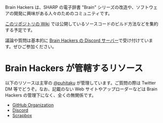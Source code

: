 Brain Hackers は、SHARP の電子辞書 "Brain" シリーズの改造や、ソフトウェアの開発に興味がある人々のためのコミュニティです。

[このリポジトリの Wiki](https://github.com/brain-hackers/README/wiki) では公開しているソースコードのビルド方法などを集約する予定です。

議論や質問は基本的に [Brain Hackers の Discord サーバー](https://discord.gg/UD8qHhs)で受け付けています。ぜひご参加ください。


# Brain Hackers が管轄するリソース

以下のリソースは主宰の [@puhitaku](https://twitter.com/puhitaku) が管理しています。ご質問の際は Twitter DM 等でどうぞ。なお、記載のない Web サイトやアップローダーなどは Brain Hackers の管理下になく、全くの無関係です。

 - [GitHub Organization](https://github.com/brain-hackers)
 - [Discord](https://discord.gg/UD8qHhs)
 - [Scrapbox](https://scrapbox.io/brain-hackers/)
